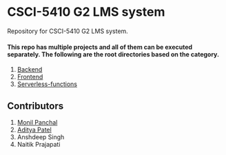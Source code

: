 # CSCI-5410 G2 LMS system

Repository for CSCI-5410 G2 LMS system.

#### This repo has multiple projects and all of them can be executed separately. The following are the root directories based on the category.

1. [Backend](back-end)
2. [Frontend](front-end/csci-5410-t2-front-end)
3. [Serverless-functions](serverless_functions)


## Contributors
1. [Monil Panchal](https://git.cs.dal.ca/mpanchal)
2. [Aditya Patel](https://git.cs.dal.ca/adityap)
3. Anshdeep Singh
4. Naitik Prajapati